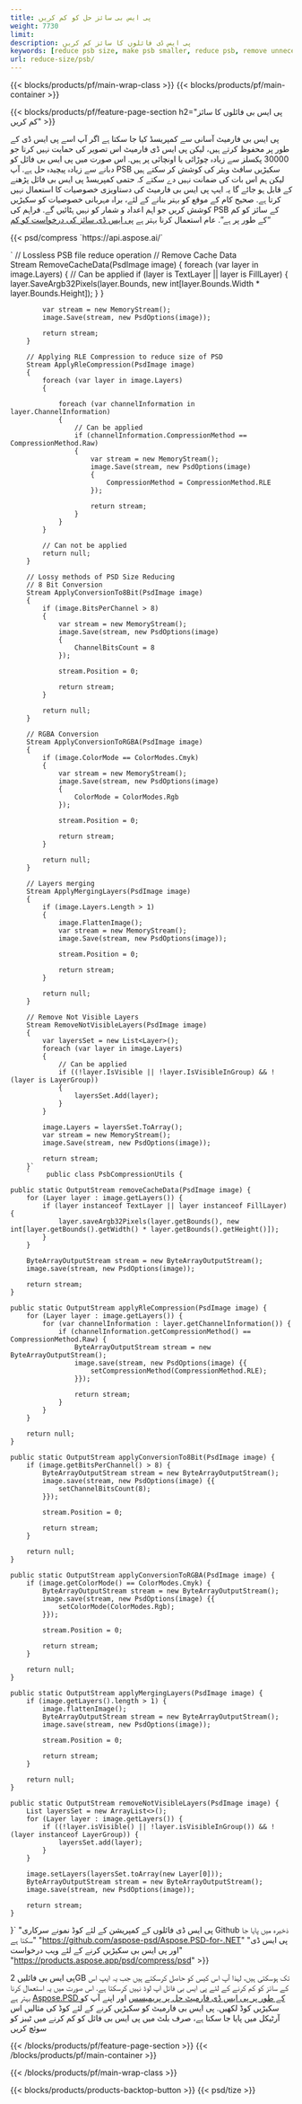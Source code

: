 ```yaml
---
title: پی ایس بی سائز حل کو کم کریں
weight: 7730
limit: 
description: پی ایس ڈی فائلوں کا سائز کم کریں
keywords: [reduce psb size, make psb smaller, reduce psb, remove unnecessary psb data, compress psb file, compress psb]
url: reduce-size/psb/
---
```

{{< blocks/products/pf/main-wrap-class >}}
{{< blocks/products/pf/main-container >}}

{{< blocks/products/pf/feature-page-section h2="پی ایس بی فائلوں کا سائز کم کریں" >}}

<p>پی ایس بی فارمیٹ آسانی سے کمپریسڈ کیا جا سکتا ہے اگر آپ اسے پی ایس ڈی کے طور پر محفوظ کرتے ہیں، لیکن پی ایس ڈی فارمیٹ اس تصویر کی حمایت نہیں کرتا جو 30000 پکسلز سے زیادہ چوڑائی یا اونچائی پر ہیں. اس صورت میں پی ایس بی فائل کو دبانے سے زیادہ پیچیدہ حل ہے. آپ PSB سکیڑیں سافٹ ویئر کی کوشش کر سکتے ہیں لیکن ہم اس بات کی ضمانت نہیں دے سکتے کہ حتمی کمپریسڈ پی ایس بی فائل پڑھنے کے قابل ہو جائے گا یہ ایپ پی ایس بی فارمیٹ کی دستاویزی خصوصیات کا استعمال نہیں کرتا ہے. صحیح کام کے موقع کو بہتر بنانے کے لئے، براہ مہربانی خصوصیات کو سکیڑیں کوشش کریں جو اہم اعداد و شمار کو نہیں ہٹائیں گے. فراہم کی PSB کے سائز کو کم “کے طور پر ہے”. عام استعمال کرنا بہتر ہے <a href="/psd/reduce-size">پی ایس ڈی سائز کی درخواست کو کم</a></p>
{{< psd/compress `https://api.aspose.ai/` 

`        // Lossless PSB file reduce operation
        // Remove Cache Data			
        Stream RemoveCacheData(PsdImage image)
        {
            foreach (var layer in image.Layers)
            {
                // Can be applied
                if (layer is TextLayer || layer is FillLayer)
                {
                    layer.SaveArgb32Pixels(layer.Bounds, new int[layer.Bounds.Width * layer.Bounds.Height]);
                }
            }

            var stream = new MemoryStream();
            image.Save(stream, new PsdOptions(image));

            return stream;
        }

        // Applying RLE Compression to reduce size of PSD
        Stream ApplyRleCompression(PsdImage image)
        {
            foreach (var layer in image.Layers)
            {

                foreach (var channelInformation in layer.ChannelInformation)
                {
                    // Can be applied
                    if (channelInformation.CompressionMethod == CompressionMethod.Raw)
                    {
                        var stream = new MemoryStream();
                        image.Save(stream, new PsdOptions(image)
                        {
                            CompressionMethod = CompressionMethod.RLE
                        });

                        return stream;
                    }
                }
            }

            // Can not be applied
            return null;
        }

        // Lossy methods of PSD Size Reducing
        // 8 Bit Conversion
        Stream ApplyConversionTo8Bit(PsdImage image)
        {
            if (image.BitsPerChannel > 8)
            {
                var stream = new MemoryStream();
                image.Save(stream, new PsdOptions(image)
                {
                    ChannelBitsCount = 8
                });

                stream.Position = 0;

                return stream;
            }

            return null;
        }
       
        // RGBA Conversion
        Stream ApplyConversionToRGBA(PsdImage image)
        {
            if (image.ColorMode == ColorModes.Cmyk)
            {
                var stream = new MemoryStream();
                image.Save(stream, new PsdOptions(image)
                {
                    ColorMode = ColorModes.Rgb
                });

                stream.Position = 0;

                return stream;
            }

            return null;
        }

        // Layers merging
        Stream ApplyMergingLayers(PsdImage image)
        {
            if (image.Layers.Length > 1)
            {
                image.FlattenImage();
                var stream = new MemoryStream();
                image.Save(stream, new PsdOptions(image));

                stream.Position = 0;

                return stream;
            }

            return null;
        }

        // Remove Not Visible Layers
        Stream RemoveNotVisibleLayers(PsdImage image)
        {
            var layersSet = new List<Layer>();
            foreach (var layer in image.Layers)
            {
                // Can be applied
                if ((!layer.IsVisible || !layer.IsVisibleInGroup) && !(layer is LayerGroup))
                {
                    layersSet.Add(layer);
                }
            }

            image.Layers = layersSet.ToArray();
            var stream = new MemoryStream();
            image.Save(stream, new PsdOptions(image));

            return stream;
        }` 
		`    public class PsbCompressionUtils {

    public static OutputStream removeCacheData(PsdImage image) {
        for (Layer layer : image.getLayers()) {
            if (layer instanceof TextLayer || layer instanceof FillLayer) {
                layer.saveArgb32Pixels(layer.getBounds(), new int[layer.getBounds().getWidth() * layer.getBounds().getHeight()]);
            }
        }

        ByteArrayOutputStream stream = new ByteArrayOutputStream();
        image.save(stream, new PsdOptions(image));

        return stream;
    }

    public static OutputStream applyRleCompression(PsdImage image) {
        for (Layer layer : image.getLayers()) {
            for (var channelInformation : layer.getChannelInformation()) {
                if (channelInformation.getCompressionMethod() == CompressionMethod.Raw) {
                    ByteArrayOutputStream stream = new ByteArrayOutputStream();
                    image.save(stream, new PsdOptions(image) {{
                        setCompressionMethod(CompressionMethod.RLE);
                    }});

                    return stream;
                }
            }
        }

        return null;
    }

    public static OutputStream applyConversionTo8Bit(PsdImage image) {
        if (image.getBitsPerChannel() > 8) {
            ByteArrayOutputStream stream = new ByteArrayOutputStream();
            image.save(stream, new PsdOptions(image) {{
                setChannelBitsCount(8);
            }});

            stream.Position = 0;

            return stream;
        }

        return null;
    }

    public static OutputStream applyConversionToRGBA(PsdImage image) {
        if (image.getColorMode() == ColorModes.Cmyk) {
            ByteArrayOutputStream stream = new ByteArrayOutputStream();
            image.save(stream, new PsdOptions(image) {{
                setColorMode(ColorModes.Rgb);
            }});

            stream.Position = 0;

            return stream;
        }

        return null;
    }

    public static OutputStream applyMergingLayers(PsdImage image) {
        if (image.getLayers().length > 1) {
            image.flattenImage();
            ByteArrayOutputStream stream = new ByteArrayOutputStream();
            image.save(stream, new PsdOptions(image));

            stream.Position = 0;

            return stream;
        }

        return null;
    }

    public static OutputStream removeNotVisibleLayers(PsdImage image) {
        List layersSet = new ArrayList<>();
        for (Layer layer : image.getLayers()) {
            if ((!layer.isVisible() || !layer.isVisibleInGroup()) && !(layer instanceof LayerGroup)) {
                layersSet.add(layer);
            }
        }

        image.setLayers(layersSet.toArray(new Layer[0]));
        ByteArrayOutputStream stream = new ByteArrayOutputStream();
        image.save(stream, new PsdOptions(image));

        return stream;
    }
}` 
"پی ایس ڈی فائلوں کے کمپریشن کے لئے کوڈ نمونے سرکاری Github ذخیرہ میں پایا جا سکتا ہے"  "https://github.com/aspose-psd/Aspose.PSD-for-.NET" 
"پی ایس ڈی اور پی ایس بی سکیڑیں کرنے کے لئے ویب درخواست" "https://products.aspose.app/psd/compress/psd" >}}
<p>پی ایس بی فائلیں 2GB تک ہوسکتی ہیں، لہذا آپ اس کیس کو حاصل کرسکتے ہیں جب یہ ایپ اس کے سائز کو کم کرنے کے لئے پی ایس بی فائل اپ لوڈ نہیں کرسکتا ہے. اس صورت میں یہ استعمال کرنا بہتر ہے <a href="/psd">Aspose.PSD کے طور پر پی ایس ڈی فارمیٹ حل پر پریمیسس</a> اور اپنے آپ کو سکیڑیں کوڈ لکھیں. پی ایس بی فارمیٹ کو سکیڑیں کرنے کے لئے کوڈ کی مثالیں اس آرٹیکل میں پایا جا سکتا ہے، صرف بلٹ میں پی ایس بی فائل کو کم کرنے میں ٹیبز کو سوئچ کریں</p>
{{< /blocks/products/pf/feature-page-section >}}
{{< /blocks/products/pf/main-container >}}


{{< /blocks/products/pf/main-wrap-class >}}

{{< blocks/products/products-backtop-button >}}
{{< psd/tize >}}
